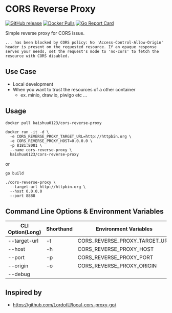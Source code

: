 # CORS Reverse Proxy

[![GitHub release](https://img.shields.io/github/release/kaishuu0123/cors-reverse-proxy.svg)][releases]
[![Docker Pulls](https://img.shields.io/docker/pulls/kaishuu0123/cors-reverse-proxy.svg)][docker]
[![Go Report Card](https://goreportcard.com/badge/github.com/kaishuu0123/cors-reverse-proxy)][report]

[releases]: https://github.com/kaishuu0123/cors-reverse-proxy/releases
[docker]: https://hub.docker.com/r/kaishuu0123/cors-reverse-proxy/
[report]: https://goreportcard.com/report/github.com/kaishuu0123/cors-reverse-proxy

Simple reverse proxy for CORS issue.

```plain
... has been blocked by CORS policy: No 'Access-Control-Allow-Origin' header is present on the requested resource. If an opaque response serves your needs, set the request's mode to 'no-cors' to fetch the resource with CORS disabled.
```

## Use Case

* Local development
* When you want to trust the resources of a other container
  * ex. minio, draw.io, piwigo etc ...

## Usage

```shell
docker pull kaishuu0123/cors-reverse-proxy

docker run -it -d \
  -e CORS_REVERSE_PROXY_TARGET_URL=http://httpbin.org \
  -e CORS_REVERSE_PROXY_HOST=0.0.0.0 \
  -p 8181:8081 \
  --name cors-reverse-proxy \
  kaishuu0123/cors-reverse-proxy
```

or

```shell
go build

./cors-reverse-proxy \
  --target-url http://httpbin.org \
  --host 0.0.0.0
  --port 8888
```

## Command Line Options & Environment Variables

| CLI Option(Long) | Shorthand | Environment Variables         | Example               | Default   |
| ---------------- | --------- | ----------------------------- | --------------------- | --------- |
| --target-url     | -t        | CORS_REVERSE_PROXY_TARGET_URL | `http://example.com/`   |           |
| --host           | -h        | CORS_REVERSE_PROXY_HOST       | `0.0.0.0`             | localhost |
| --port           | -p        | CORS_REVERSE_PROXY_PORT       | `8888`                | 8081      |
| --origin         | -o        | CORS_REVERSE_PROXY_ORIGIN     | `http://example.com/` | `*`       |
| --debug         |           |        |  | false       |

## Inspired by

* <https://github.com/LordotU/local-cors-proxy-go/>
